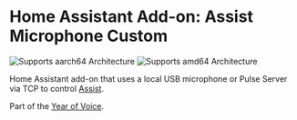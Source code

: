# Home Assistant Add-on: Assist Microphone Custom

![Supports aarch64 Architecture][aarch64-shield] ![Supports amd64 Architecture][amd64-shield]

Home Assistant add-on that uses a local USB microphone or Pulse Server via TCP to control [Assist](https://www.home-assistant.io/voice_control/).

Part of the [Year of Voice](https://www.home-assistant.io/blog/2022/12/20/year-of-voice/).

[aarch64-shield]: https://img.shields.io/badge/aarch64-yes-green.svg
[amd64-shield]: https://img.shields.io/badge/amd64-yes-green.svg
[armhf-shield]: https://img.shields.io/badge/armhf-no-red.svg
[armv7-shield]: https://img.shields.io/badge/armv7-no-red.svg
[i386-shield]: https://img.shields.io/badge/i386-no-red.svg
